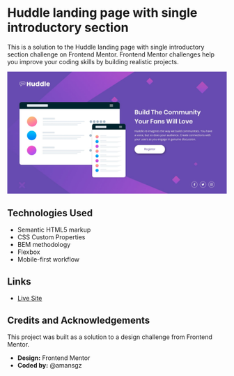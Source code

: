 # Huddle landing page with single introductory section

This is a solution to the Huddle landing page with single introductory section challenge on Frontend Mentor. Frontend Mentor challenges help you improve your coding skills by building realistic projects.

![Design preview for the Huddle landing page with single introductory section challenge](./assets/images/desktop-design.jpg)

## Technologies Used

- Semantic HTML5 markup
- CSS Custom Properties
- BEM methodology
- Flexbox
- Mobile-first workflow

## Links

- [Live Site](https://huddle-landing-page-solution-css.netlify.app)

## Credits and Acknowledgements

This project was built as a solution to a design challenge from Frontend Mentor.

- **Design:** Frontend Mentor
- **Coded by:** @amansgz
